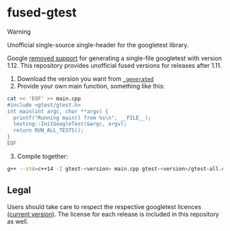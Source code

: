 # fused-gtest

> [!WARNING]
> Unofficial single-source single-header for the googletest library.

Google [removed support](https://github.com/google/googletest/commit/47f819c3) for generating a single-file googletest with version 1.12.
This repository provides unofficial fused versions for releases after 1.11.

1. Download the version you want from [`_generated`](https://github.com/cwpearson/gtest-fuser/tree/master/_generated)
2. Provide your own main function, something like this:

```bash
cat << 'EOF' >> main.cpp
#include <gtest/gtest.h>
int main(int argc, char **argv) {
  printf("Running main() from %s\n", __FILE__);
  testing::InitGoogleTest(&argc, argv);
  return RUN_ALL_TESTS();
}
EOF
```

3. Compile together:

```bash
g++ --std=c++14 -I gtest-<version> main.cpp gtest-<version>/gtest-all.cc
```

## Legal

Users should take care to respect the respective googletest licences [(current version)](https://github.com/google/googletest/blob/main/LICENSE).
The license for each release is included in this repository as well.
